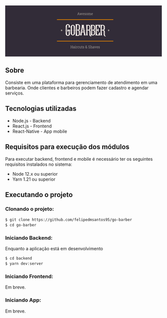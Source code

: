 
![img/gobarber.png](img/gobarber.png)

## Sobre

Consiste em uma plataforma para gerenciamento de atendimento em uma barbearia. Onde clientes e barbeiros podem fazer cadastro e agendar serviços.

## Tecnologias utilizadas

- Node.js - Backend
- React.js - Frontend
- React-Native  - App mobile

## Requisitos para execução dos módulos

Para executar backend, frontend e mobile é necessário ter os seguintes requisitos instalados no sistema:

- Node 12.x ou superior
- Yarn 1.21 ou superior

## Executando o projeto

### Clonando o projeto:

```bash
$ git clone https://github.com/felipedmsantos95/go-barber
$ cd go-barber
```

### Iniciando Backend:

Enquanto a aplicação está em desenvolvimento

```bash
$ cd backend
$ yarn dev:server
```

### Iniciando Frontend:

Em breve.

### Iniciando App:

Em breve.
